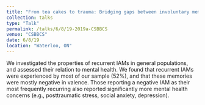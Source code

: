 ```yaml
---
title: "From tea cakes to trauma: Bridging gaps between involuntary memory and mental health"
collection: talks
type: "Talk"
permalink: /talks/6/8/19-2019a-CSBBCS
venue: "CSBBCS"
date: 6/8/19
location: "Waterloo, ON"
---
```


We investigated the properties of recurrent IAMs in general populations, and assessed their relation to mental health. We found that recurrent IAMs were experienced by most of our sample (52%), and that these memories were mostly negative in valence. Those reporting a negative IAM as their most frequently recurring also reported significantly more mental health concerns (e.g., posttraumatic stress, social anxiety, depression). 
